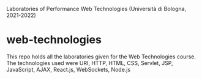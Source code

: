 Laboratories of Performance Web Technologies (Università di Bologna, 2021-2022)

# web-technologies
This repo holds all the laboratories given for the Web Technologies course. The technologies used were URI, HTTP, HTML, CSS, Servlet, JSP, JavaScript, AJAX, React.js, WebSockets, Node.js
